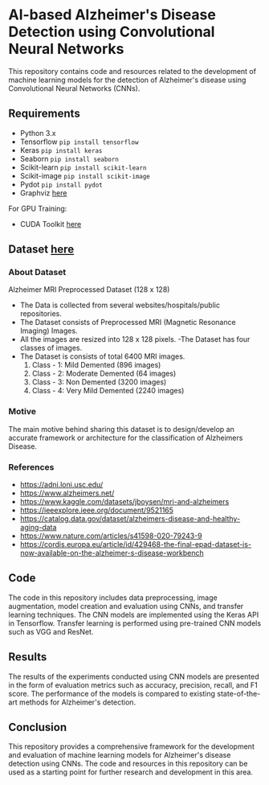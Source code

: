 # AI-based Alzheimer's Disease Detection using Convolutional Neural Networks

This repository contains code and resources related to the development of machine learning models for the detection of Alzheimer's disease using Convolutional Neural Networks (CNNs).

## Requirements
- Python 3.x 
- Tensorflow   ```pip install tensorflow```
- Keras        ```pip install keras```
- Seaborn      ```pip install seaborn```
- Scikit-learn ```pip install scikit-learn```
- Scikit-image ```pip install scikit-image```
- Pydot        ```pip install pydot```
- Graphviz     [here](https://graphviz.gitlab.io/download/)

For GPU Training:
- CUDA Toolkit [here](https://developer.nvidia.com/cuda-downloads?target_os=Windows&target_arch=x86_64&target_version=10&target_type=exe_local)





## Dataset [here](https://www.kaggle.com/datasets/sachinkumar413/alzheimer-mri-dataset)
### About Dataset
Alzheimer MRI Preprocessed Dataset (128 x 128)

- The Data is collected from several websites/hospitals/public repositories.
- The Dataset consists of Preprocessed MRI (Magnetic Resonance Imaging) Images.
- All the images are resized into 128 x 128 pixels.
-The Dataset has four classes of images.
- The Dataset is consists of total 6400 MRI images.
  1. Class - 1: Mild Demented (896 images)
  2. Class - 2: Moderate Demented (64 images)
  3. Class - 3: Non Demented (3200 images)
  4. Class - 4: Very Mild Demented (2240 images)
### Motive
The main motive behind sharing this dataset is to design/develop an accurate framework or architecture for the classification of Alzheimers Disease.

### References

- https://adni.loni.usc.edu/
- https://www.alzheimers.net/
- https://www.kaggle.com/datasets/jboysen/mri-and-alzheimers
- https://ieeexplore.ieee.org/document/9521165
- https://catalog.data.gov/dataset/alzheimers-disease-and-healthy-aging-data
- https://www.nature.com/articles/s41598-020-79243-9
- https://cordis.europa.eu/article/id/429468-the-final-epad-dataset-is-now-available-on-the-alzheimer-s-disease-workbench


## Code
The code in this repository includes data preprocessing, image augmentation, model creation and evaluation using CNNs, and transfer learning techniques. The CNN models are implemented using the Keras API in Tensorflow. Transfer learning is performed using pre-trained CNN models such as VGG and ResNet.

## Results
The results of the experiments conducted using CNN models are presented in the form of evaluation metrics such as accuracy, precision, recall, and F1 score. The performance of the models is compared to existing state-of-the-art methods for Alzheimer's detection.

## Conclusion
This repository provides a comprehensive framework for the development and evaluation of machine learning models for Alzheimer's disease detection using CNNs. The code and resources in this repository can be used as a starting point for further research and development in this area.
